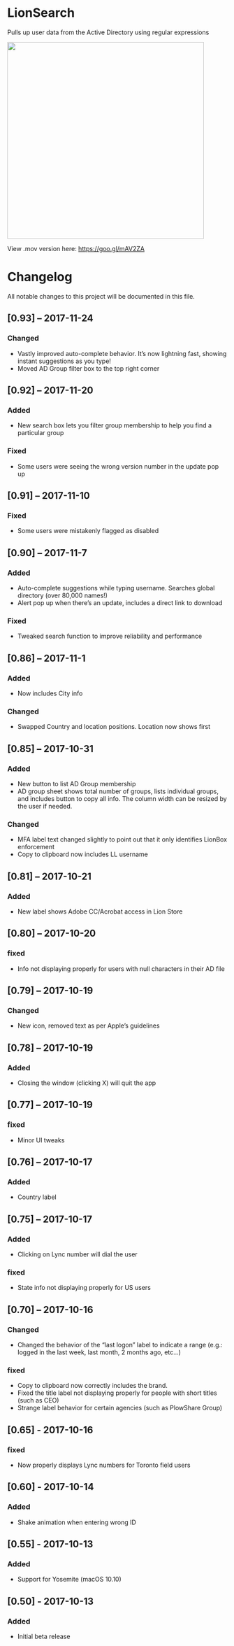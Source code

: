 # LionSearch
Pulls up user data from the Active Directory using regular expressions

<img src="https://github.com/almaleh/LionSearchDemo/blob/master/LionSearchGif.gif" width="450">

View .mov version here: https://goo.gl/mAV2ZA

# Changelog
All notable changes to this project will be documented in this file.

## [0.93] – 2017-11-24
### Changed
- Vastly improved auto-complete behavior. It’s now lightning fast, showing instant suggestions as you type!
- Moved AD Group filter box to the top right corner

## [0.92] – 2017-11-20
### Added
- New search box lets you filter group membership to help you find a particular group

### Fixed
- Some users were seeing the wrong version number in the update pop up

## [0.91] – 2017-11-10
### Fixed
- Some users were mistakenly flagged as disabled

## [0.90] – 2017-11-7
### Added
- Auto-complete suggestions while typing username. Searches global directory (over 80,000 names!)
- Alert pop up when there’s an update, includes a direct link to download

### Fixed
- Tweaked search function to improve reliability and performance

## [0.86] – 2017-11-1
### Added
- Now includes City info

### Changed
- Swapped Country and location positions. Location now shows first

## [0.85] – 2017-10-31
### Added
- New button to list AD Group membership
- AD group sheet shows total number of groups, lists individual groups, and includes button to copy all info. The column width can be resized by the user if needed.

### Changed
- MFA label text changed slightly to point out that it only identifies LionBox enforcement
- Copy to clipboard now includes LL username

## [0.81] – 2017-10-21
### Added
- New label shows Adobe CC/Acrobat access in Lion Store

## [0.80] – 2017-10-20
### fixed
- Info not displaying properly for users with null characters in their AD file

## [0.79] – 2017-10-19
### Changed
- New icon, removed text as per Apple’s guidelines

## [0.78] – 2017-10-19
### Added
- Closing the window (clicking X) will quit the app

## [0.77] – 2017-10-19
### fixed
- Minor UI tweaks

## [0.76] – 2017-10-17
### Added
- Country label

## [0.75] – 2017-10-17
### Added
- Clicking on Lync number will dial the user

### fixed
- State info not displaying properly for US users

## [0.70] – 2017-10-16

### Changed
- Changed the behavior of the “last logon” label to indicate a range (e.g.: logged in the last week, last month, 2 months ago, etc...)

### fixed
- Copy to clipboard now correctly includes the brand.
- Fixed the title label not displaying properly for people with short titles (such as CEO) 
- Strange label behavior for certain agencies (such as PlowShare Group)

## [0.65] - 2017-10-16
### fixed
- Now properly displays Lync numbers for Toronto field users

## [0.60] - 2017-10-14
### Added
- Shake animation when entering wrong ID

## [0.55] - 2017-10-13
### Added
- Support for Yosemite (macOS 10.10)

## [0.50] - 2017-10-13
### Added
- Initial beta release



